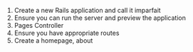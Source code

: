 1) Create a new Rails application and call it imparfait
2) Ensure you can run the server and preview the application
3) Pages Controller
4) Ensure you have appropriate routes
5) Create a homepage, about